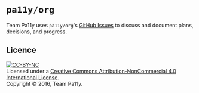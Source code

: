 # `pa11y/org`

Team Pa11y uses `pa11y/org`'s [GitHub Issues] to discuss and document plans, decisions, and progress.

## Licence


[![CC-BY-NC](https://i.creativecommons.org/l/by-nc/4.0/88x31.png)][license]<br/>
Licensed under a [Creative Commons Attribution-NonCommercial 4.0 International License][license].<br/>
Copyright &copy; 2016, Team Pa11y.



[license]: http://creativecommons.org/licenses/by-nc/4.0/
[github issues]: https://github.com/pa11y/org/issues
